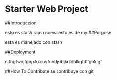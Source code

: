 # Starter Web Project

##Introduccion

esto es stash
rama nueva
esto es de my
##Purpose

esta es manejado con stash 


##Deployment


njfhgfwdjfghj<kxcuyfuhdjkibjkdlñblkgfdlfgbkjgf

##How To Contribute
 se contribuye con git
